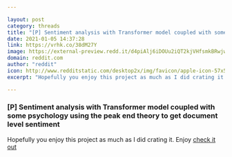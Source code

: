```yaml
---

layout: post
category: threads
title: "[P] Sentiment analysis with Transformer model coupled with some psychology using the peak end theory to get document level sentiment"
date: 2021-01-05 14:37:28
link: https://vrhk.co/38dM27Y
image: https://external-preview.redd.it/d4piAlj6iDOUu2iQT2kjVHfsmkBRwjwRWYu6URluD9U.jpg?width=480&height=251.308900524&auto=webp&crop=480:251.308900524,smart&s=0965965cabda945d2b162ce14ba417a9e453831e
domain: reddit.com
author: "reddit"
icon: http://www.redditstatic.com/desktop2x/img/favicon/apple-icon-57x57.png
excerpt: "Hopefully you enjoy this project as much as I did crating it. Enjoy [check it out ](<https://youtu.be/sZOV5pD4ELg>)"

---
```


### [P] Sentiment analysis with Transformer model coupled with some psychology using the peak end theory to get document level sentiment

Hopefully you enjoy this project as much as I did crating it. Enjoy [check it out ](<https://youtu.be/sZOV5pD4ELg>)